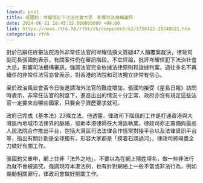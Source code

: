 ```yaml
---
layout: post
title: 張國鈞：岑耀信犯下法治社會大忌　影響司法機構審訊
date: 2024-06-21 10:45:15.000000000 +08:00
link: https://news.rthk.hk/rthk/ch/component/k2/1758412-20240621.htm
categories: rthk
---
```


對於已辭任終審法院海外非常任法官的岑耀信撰文質疑47人顛覆案裁決，律政司副司長張國鈞表示，有關案件仍在審訊階段，不宜評論，批評岑耀信犯下法治社會大忌，影響司法機構審訊，強調法官完全依據法律原則和證據判案。過往多名不再續任的非常任法官亦曾表示，對香港的法院和司法獨立非常有信心。

至於政治風波會否令日後邀請海外法官的難度增加，張國均接受《星島日報》訪問時表示，非常任法官的制度下，進進出出的情況十分正常，政府亦沒有規定這些法官一定要來自哪些國家，只要合乎資歷要求就可。 

政府已完成《基本法》23條立法，他透露，律政司下階段的工作是打通香港與大灣區內地城市法律界的脈絡，協助本港律師在大灣區執業。律政司亦正籌備與最高人民法院合作推出平台，包括大灣區司法法律合作恆常對接平台以及法律資訊平台等，指出有關計劃是全球獨有，形容大家都是「摸着石頭過河」，律政司將竭盡全力做好有關工作。

張國鈞又重申，網上並非「法外之地」，不要以為在網上隱姓埋名，做一些非法行為就不會被追究，強調現時本港法例，也有針對網絡上一些不當或非法行為，例如煽動相關罪行，律政司會做好把關工作。
